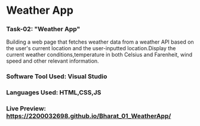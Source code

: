 # Weather App
### Task-02: "Weather App"
Building a web page that fetches weather data from a weather API based on the user's current location and the user-inputted location.Display the current weather conditions,temperature in both Celsius and Farenheit, wind speed and other relevant information.
### Software Tool Used: Visual Studio
### Languages Used: HTML,CSS,JS
### Live Preview: https://2200032698.github.io/Bharat_01_WeatherApp/
